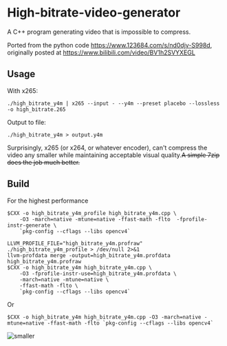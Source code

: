 # High-bitrate-video-generator
A C++ program generating video that is impossible to compress.

Ported from the python code https://www.123684.com/s/nd0djv-S998d, originally posted at https://www.bilibili.com/video/BV1h2SVYXEGL

## Usage
With x265:
```
./high_bitrate_y4m | x265 --input - --y4m --preset placebo --lossless -o high_bitrate.265
```

Output to file:
```
./high_bitrate_y4m > output.y4m    
```

Surprisingly, x265 (or x264, or whatever encoder), can't compress the video any smaller while maintaining acceptable visual quality.~~A simple 7zip does the job much better.~~

## Build
For the highest performance
```shell
$CXX -o high_bitrate_y4m_profile high_bitrate_y4m.cpp \
    -O3 -march=native -mtune=native -ffast-math -flto  -fprofile-instr-generate \
    `pkg-config --cflags --libs opencv4`

LLVM_PROFILE_FILE="high_bitrate_y4m.profraw" ./high_bitrate_y4m_profile > /dev/null 2>&1
llvm-profdata merge -output=high_bitrate_y4m.profdata high_bitrate_y4m.profraw
$CXX -o high_bitrate_y4m high_bitrate_y4m.cpp \
    -O3 -fprofile-instr-use=high_bitrate_y4m.profdata \
    -march=native -mtune=native \
    -ffast-math -flto \
    `pkg-config --cflags --libs opencv4`
```

Or

```shell
$CXX -o high_bitrate_y4m high_bitrate_y4m.cpp -O3 -march=native -mtune=native -ffast-math -flto `pkg-config --cflags --libs opencv4`
```

![smaller](https://github.com/user-attachments/assets/59815017-4d68-4be4-9363-7a164fe80817)
